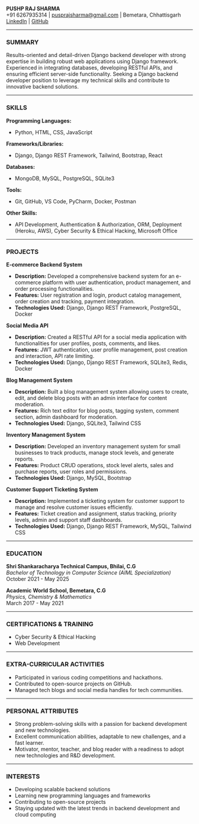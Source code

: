 **PUSHP RAJ SHARMA**  
+91 6267935314 | pusprajsharma@gmail.com | Bemetara, Chhattisgarh  
[LinkedIn](https://www.linkedin.com/in/pushp-raj-sharma-a84b79243/) | [GitHub](https://github.com/pushp314)

---

### **SUMMARY**
Results-oriented and detail-driven Django backend developer with strong expertise in building robust web applications using Django framework. Experienced in integrating databases, developing RESTful APIs, and ensuring efficient server-side functionality. Seeking a Django backend developer position to leverage my technical skills and contribute to innovative backend solutions.

---

### **SKILLS**

**Programming Languages:**  
- Python, HTML, CSS, JavaScript

**Frameworks/Libraries:**  
- Django, Django REST Framework, Tailwind, Bootstrap, React

**Databases:**  
- MongoDB, MySQL, PostgreSQL, SQLite3

**Tools:**  
- Git, GitHub, VS Code, PyCharm, Docker, Postman

**Other Skills:**  
- API Development, Authentication & Authorization, ORM, Deployment (Heroku, AWS), Cyber Security & Ethical Hacking, Microsoft Office

---

### **PROJECTS**

**E-commerce Backend System**  
- **Description:** Developed a comprehensive backend system for an e-commerce platform with user authentication, product management, and order processing functionalities.
- **Features:** User registration and login, product catalog management, order creation and tracking, payment integration.
- **Technologies Used:** Django, Django REST Framework, PostgreSQL, Docker

**Social Media API**  
- **Description:** Created a RESTful API for a social media application with functionalities for user profiles, posts, comments, and likes.
- **Features:** JWT authentication, user profile management, post creation and interaction, API rate limiting.
- **Technologies Used:** Django, Django REST Framework, SQLite3, Redis, Docker

**Blog Management System**  
- **Description:** Built a blog management system allowing users to create, edit, and delete blog posts with an admin interface for content moderation.
- **Features:** Rich text editor for blog posts, tagging system, comment section, admin dashboard for moderation.
- **Technologies Used:** Django, SQLite3, Tailwind CSS

**Inventory Management System**  
- **Description:** Developed an inventory management system for small businesses to track products, manage stock levels, and generate reports.
- **Features:** Product CRUD operations, stock level alerts, sales and purchase reports, user roles and permissions.
- **Technologies Used:** Django, MySQL, Bootstrap

**Customer Support Ticketing System**  
- **Description:** Implemented a ticketing system for customer support to manage and resolve customer issues efficiently.
- **Features:** Ticket creation and assignment, status tracking, priority levels, admin and support staff dashboards.
- **Technologies Used:** Django, Django REST Framework, MySQL, Tailwind CSS

---

### **EDUCATION**

**Shri Shankaracharya Technical Campus, Bhilai, C.G**  
*Bachelor of Technology in Computer Science (AIML Specialization)*  
October 2021 - May 2025

**Academic World School, Bemetara, C.G**  
*Physics, Chemistry & Mathematics*  
March 2017 - May 2021

---

### **CERTIFICATIONS & TRAINING**

- Cyber Security & Ethical Hacking
- Web Development

---

### **EXTRA-CURRICULAR ACTIVITIES**

- Participated in various coding competitions and hackathons.
- Contributed to open-source projects on GitHub.
- Managed tech blogs and social media handles for tech communities.

---

### **PERSONAL ATTRIBUTES**

- Strong problem-solving skills with a passion for backend development and new technologies.
- Excellent communication abilities, adaptable to new challenges, and a fast learner.
- Motivator, mentor, teacher, and blog reader with a readiness to adopt new technologies and R&D development.

---

### **INTERESTS**

- Developing scalable backend solutions
- Learning new programming languages and frameworks
- Contributing to open-source projects
- Staying updated with the latest trends in backend development and cloud computing
